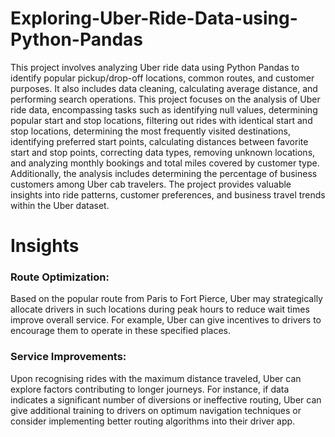 # Exploring-Uber-Ride-Data-using-Python-Pandas
This project involves analyzing Uber ride data using Python Pandas to identify popular pickup/drop-off locations, common routes, and customer purposes.
It also includes data cleaning, calculating average distance, and performing search operations.
 This project focuses on the analysis of Uber ride data, encompassing tasks such as identifying null values, determining popular start and stop locations,
 filtering out rides with identical start and stop locations, determining the most frequently visited destinations, identifying preferred start points, 
 calculating distances between favorite start and stop points, correcting data types, removing unknown locations, 
 and analyzing monthly bookings and total miles covered by customer type.
 Additionally, the analysis includes determining the percentage of business customers among Uber cab travelers. 
 The project provides valuable insights into ride patterns, customer preferences, and business travel trends within the Uber dataset.


# Insights 
### Route Optimization:
Based on the popular route from Paris to Fort Pierce, Uber may strategically allocate drivers in such locations during peak hours to reduce wait times improve overall service. For example, Uber can give incentives to drivers to encourage them to operate in these specified places.

### Service Improvements: 
Upon recognising rides with the maximum distance traveled, Uber can explore factors contributing to longer journeys. For instance, if data indicates a significant number of diversions or ineffective routing, Uber can give additional training to drivers on optimum navigation techniques or consider implementing better routing algorithms into their driver app.
